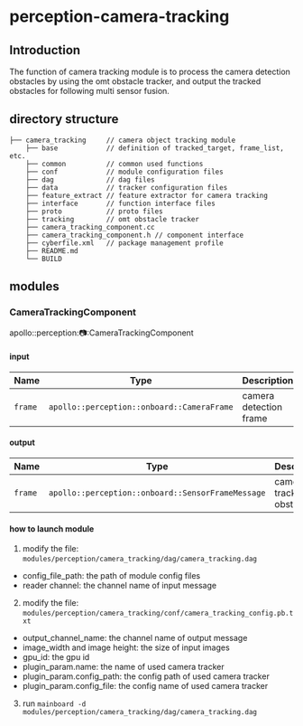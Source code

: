 # perception-camera-tracking

## Introduction

The function of camera tracking module is to process the camera detection obstacles by using the omt obstacle tracker,
and output the tracked obstacles for following multi sensor fusion.

## directory structure

```
├── camera_tracking     // camera object tracking module
    ├── base            // definition of tracked_target, frame_list, etc.
    ├── common          // common used functions
    ├── conf            // module configuration files
    ├── dag             // dag files
    ├── data            // tracker configuration files
    ├── feature_extract // feature extractor for camera tracking
    ├── interface       // function interface files
    ├── proto           // proto files
    ├── tracking        // omt obstacle tracker
    ├── camera_tracking_component.cc
    ├── camera_tracking_component.h // component interface
    ├── cyberfile.xml   // package management profile
    ├── README.md
    └── BUILD
```

## modules

### CameraTrackingComponent

apollo::perception::camera::CameraTrackingComponent

#### input

| Name    | Type                                       | Description            |
| ------- | ------------------------------------------ | ---------------------- |
| `frame` | `apollo::perception::onboard::CameraFrame` | camera detection frame |

#### output

| Name    | Type                                              | Description              |
| ------- | ------------------------------------------------- | ------------------------ |
| `frame` | `apollo::perception::onboard::SensorFrameMessage` | camera tracked obstacles |

#### how to launch module

1. modify the file: `modules/perception/camera_tracking/dag/camera_tracking.dag`

- config_file_path: the path of module config files
- reader channel: the channel name of input message

2. modify the file: `modules/perception/camera_tracking/conf/camera_tracking_config.pb.txt`

- output_channel_name: the channel name of output message
- image_width and image height: the size of input images
- gpu_id: the gpu id
- plugin_param.name: the name of used camera tracker
- plugin_param.config_path: the config path of used camera tracker
- plugin_param.config_file: the config name of used camera tracker

3. run `mainboard -d modules/perception/camera_tracking/dag/camera_tracking.dag`
